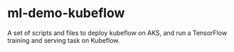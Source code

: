 # ml-demo-kubeflow

A set of scripts and files to deploy kubeflow on AKS, and run a TensorFlow training and serving task on Kubeflow.
 
